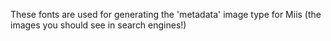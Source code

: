 These fonts are used for generating the 'metadata' image type for Miis (the images you should see in search engines!)
